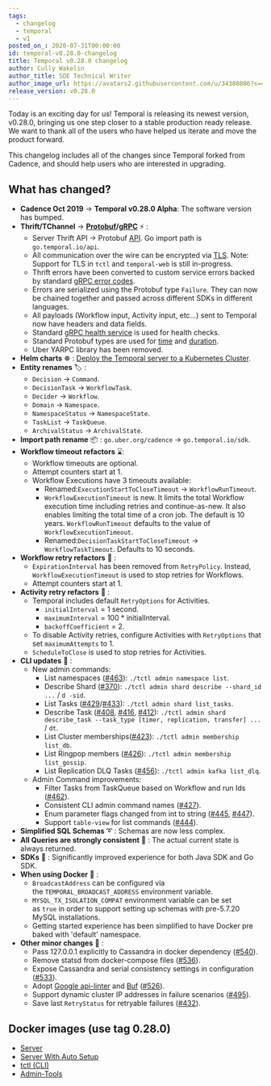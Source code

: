 ```yaml
---
tags:
  - changelog
  - temporal
  - v1
posted_on_: 2020-07-31T00:00:00
id: temporal-v0.28.0-changelog
title: Temporal v0.28.0 changelog
author: Cully Wakelin
author_title: SDE Technical Writer
author_image_url: https://avatars2.githubusercontent.com/u/34380806?s=400&u=5cd38b5e4416a5d10cdf9ebd386eec1d02f0b067&v=4
release_version: v0.28.0
---
```


<!--truncate-->

Today is an exciting day for us! Temporal is releasing its newest version, v0.28.0, bringing us one step closer to a stable production ready release. We want to thank all of the users who have helped us iterate and move the product forward.

This changelog includes all of the changes since Temporal forked from Cadence, and should help users who are interested in upgrading.

## What has changed?

- **Cadence Oct 2019** → **Temporal v0.28.0 Alpha**: The software version has bumped.
- **Thrift/TChannel** → **[Protobuf](https://developers.google.com/protocol-buffers)/[gRPC](https://grpc.io/)** ⚡ :
  - Server Thrift API → Protobuf [API](https://github.com/temporalio/api). Go import path is `go.temporal.io/api`.
  - All communication over the wire can be encrypted via [TLS](/docs/configure-temporal-server/#tls). Note: Support for TLS in `tctl` and `temporal-web` is still in-progress.
  - Thrift errors have been converted to custom service errors backed by standard [gRPC error codes](https://pkg.go.dev/google.golang.org/grpc/codes).
  - Errors are serialized using the Protobuf type `Failure`. They can now be chained together and passed across different SDKs in different languages.
  - All payloads (Workflow input, Activity input, etc...) sent to Temporal now have headers and data fields.
  - Standard [gRPC health service](https://github.com/grpc/grpc/blob/master/doc/health-checking.md) is used for health checks.
  - Standard Protobuf types are used for [time](https://developers.google.com/protocol-buffers/docs/reference/google.protobuf#timestamp) and [duration](https://developers.google.com/protocol-buffers/docs/reference/google.protobuf#google.protobuf.Duration).
  - Uber YARPC library has been removed.
- **Helm charts** ☸️ : [Deploy the Temporal server to a Kubernetes Cluster](https://github.com/temporalio/helm-charts).
- **Entity renames** 🏷️ :
  - `Decision` → `Command`.
  - `DecisionTask` → `WorkflowTask`.
  - `Decider` → `Workflow`.
  - `Domain` → `Namespace`.
  - `NamespaceStatus` → `NamespaceState`.
  - `TaskList` → `TaskQueue`.
  - `ArchivalStatus` → `ArchivalState`.
- **Import path rename** 📦 : `go.uber.org/cadence` → `go.temporal.io/sdk`.
- **Workflow timeout refactors** ⌛:
  - Workflow timeouts are optional.
  - Attempt counters start at 1.
  - Workflow Executions have 3 timeouts available:
    - Renamed:`ExecutionStartToCloseTimeout` → `WorkflowRunTimeout`.
    - `WorkflowExecutionTimeout` is new. It limits the total Workflow execution time including retries and continue-as-new. It also enables limiting the total time of a cron job. The default is 10 years. `WorkflowRunTimeout` defaults to the value of `WorkflowExecutionTimeout`.
    - Renamed:`DecisionTaskStartToCloseTimeout` → `WorkflowTaskTimeout`. Defaults to 10 seconds.
- **Workflow retry refactors** 🔁 :
  - `ExpirationInterval` has been removed from `RetryPolicy`. Instead, `WorkflowExecutionTimeout` is used to stop retries for Workflows.
  - Attempt counters start at 1.
- **Activity retry refactors** 🔁 :
  - Temporal includes default `RetryOptions` for Activities.
    - `initialInterval` = 1 second.
    - `maximumInterval` = 100 \* initialInterval.
    - `backoffCoefficient` = 2.
  - To disable Activity retries, configure Activities with `RetryOptions` that set `maximumAttempts` to 1.
  - `ScheduleToClose` is used to stop retries for Activities.
- **CLI updates** 🧰 :
  - New admin commands:
    - List namespaces ([#463](https://github.com/temporalio/temporal/pull/463)): `./tctl admin namespace list`.
    - Describe Shard ([#370](https://github.com/temporalio/temporal/pull/370)): `./tctl admin shard describe --shard_id ...` / `d -sid`.
    - List Tasks ([#429](https://github.com/temporalio/temporal/pull/429)/[#433](https://github.com/temporalio/temporal/pull/433)): `./tctl admin shard list_tasks`.
    - Describe Task ([#408](https://github.com/temporalio/temporal/pull/408), [#416](https://github.com/temporalio/temporal/pull/416), [#412](https://github.com/temporalio/temporal/pull/412)): `./tctl admin shard describe_task --task_type [timer, replication, transfer] ...` / `dt`.
    - List Cluster memberships([#423](https://github.com/temporalio/temporal/pull/423/files)): `./tctl admin membership list_db`.
    - List Ringpop members ([#426](https://github.com/temporalio/temporal/pull/426)): `./tctl admin membership list_gossip`.
    - List Replication DLQ Tasks ([#456](https://github.com/temporalio/temporal/pull/456)): `./tctl admin kafka list_dlq`.
  - Admin Command improvements:
    - Filter Tasks from TaskQueue based on Workflow and run Ids ([#462](https://github.com/temporalio/temporal/pull/462)).
    - Consistent CLI admin command names ([#427](https://github.com/temporalio/temporal/pull/427)).
    - Enum parameter flags changed from int to string ([#445](https://github.com/temporalio/temporal/pull/445), [#447](https://github.com/temporalio/temporal/pull/447)).
    - Support `table-view` for list commands ([#444](https://github.com/temporalio/temporal/pull/444)).
- **Simplified SQL Schemas** ➰ : Schemas are now less complex.
- **All Queries are strongly consistent** 🔎 : The actual current state is always returned.
- **SDKs** 🔌 : Significantly improved experience for both Java SDK and Go SDK.
- **When using Docker** 🐳 :
  - `BroadcastAddress` can be configured via the `TEMPORAL_BROADCAST_ADDRESS` environment variable.
  - `MYSQL_TX_ISOLATION_COMPAT` environment variable can be set as `true` in order to support setting up schemas with pre-5.7.20 MySQL installations.
  - Getting started experience has been simplified to have Docker pre baked with 'default' namespace.
- **Other minor changes** 🔹 :
  - Pass 127.0.0.1 explicitly to Cassandra in docker dependency ([#540](https://github.com/temporalio/temporal/pull/540)).
  - Remove statsd from docker-compose files ([#536](https://github.com/temporalio/temporal/pull/536)).
  - Expose Cassandra and serial consistency settings in configuration ([#533](https://github.com/temporalio/temporal/pull/533)).
  - Adopt [Google api-linter](https://linter.aip.dev/) and [Buf](https://buf.build/) ([#526](https://github.com/temporalio/temporal/pull/526)).
  - Support dynamic cluster IP addresses in failure scenarios ([#495](https://github.com/temporalio/temporal/pull/495)).
  - Save last `RetryStatus` for retryable failures ([#432](https://github.com/temporalio/temporal/pull/432)).

## **Docker images (use tag 0.28.0)**

- [Server](https://hub.docker.com/repository/docker/temporalio/server)
- [Server With Auto Setup](https://hub.docker.com/repository/docker/temporalio/auto-setup)
- [tctl (CLI)](https://hub.docker.com/repository/docker/temporalio/tctl)
- [Admin-Tools](https://hub.docker.com/repository/docker/temporalio/admin-tools)
